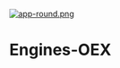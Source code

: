 [![app-round.png](https://i.postimg.cc/RhtJhNDn/app-round.png)](https://postimg.cc/5Qx2kN1x)
# Engines-OEX
